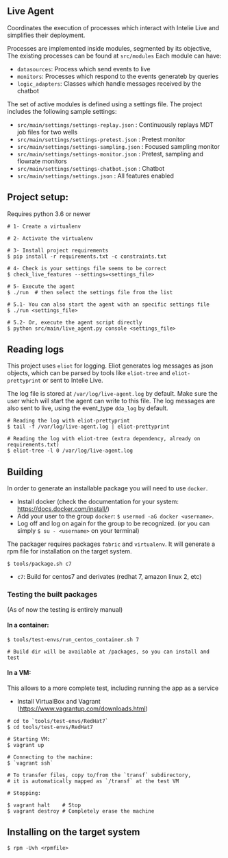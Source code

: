 Live Agent
----------

Coordinates the execution of processes which interact with Intelie Live and simplifies their deployment.

Processes are implemented inside modules, segmented by its objective, The existing processes can be found at `src/modules`
Each module can have:
- `datasources`: Process which send events to live
- `monitors`: Processes which respond to the events generateb by queries
- `logic_adapters`: Classes which handle messages received by the chatbot

The set of active modules is defined using a settings file.
The project includes the following sample settings:

- `src/main/settings/settings-replay.json` : Continuously replays MDT job files for two wells
- `src/main/settings/settings-pretest.json` : Pretest monitor
- `src/main/settings/settings-sampling.json` : Focused sampling monitor
- `src/main/settings/settings-monitor.json` : Pretest, sampling and flowrate monitors
- `src/main/settings/settings-chatbot.json` : Chatbot
- `src/main/settings/settings.json` : All features enabled


## Project setup:

Requires python 3.6 or newer

```shell
# 1- Create a virtualenv

# 2- Activate the virtualenv

# 3- Install project requirements
$ pip install -r requirements.txt -c constraints.txt

# 4- Check is your settings file seems to be correct
$ check_live_features --settings=<settings_file>

# 5- Execute the agent
$ ./run  # then select the settings file from the list

# 5.1- You can also start the agent with an specific settings file
$ ./run <settings_file>

# 5.2- Or, execute the agent script directly
$ python src/main/live_agent.py console <settings_file>

```

## Reading logs

This project uses `eliot` for logging. Eliot generates log messages as json objects,
which can be parsed by tools like `eliot-tree` and `eliot-prettyprint` or sent to Intelie Live.

The log file is stored at `/var/log/live-agent.log` by default. Make sure the user which will start the agent can write to this file.
The log messages are also sent to live, using the event_type `dda_log` by default.

```shell
# Reading the log with eliot-prettyprint
$ tail -f /var/log/live-agent.log | eliot-prettyprint

# Reading the log with eliot-tree (extra dependency, already on requirements.txt)
$ eliot-tree -l 0 /var/log/live-agent.log
```


## Building

In order to generate an installable package you will need to use `docker`.

- Install docker (check the documentation for your system: <https://docs.docker.com/install/>)
- Add your user to the group `docker`: `$ usermod -aG docker <username>`.
- Log off and log on again for the group to be recognized. (or you can simply `$ su - <username>` on your terminal)

The packager requires packages `fabric` and `virtualenv`. It will generate a rpm file for installation on the target system.

```shell
$ tools/package.sh c7
```

- `c7`: Build for centos7 and derivates (redhat 7, amazon linux 2, etc)


### Testing the built packages

(As of now the testing is entirely manual)


#### In a container:

```shell
$ tools/test-envs/run_centos_container.sh 7

# Build dir will be available at /packages, so you can install and test
```

#### In a VM:

This allows to a more complete test, including running the app as a service

- Install VirtualBox and Vagrant (https://www.vagrantup.com/downloads.html)

```shell
# cd to `tools/test-envs/RedHat7`
$ cd tools/test-envs/RedHat7

# Starting VM:
$ vagrant up

# Connecting to the machine:
$ `vagrant ssh`

# To transfer files, copy to/from the `transf` subdirectory,
# it is automatically mapped as `/transf` at the test VM

# Stopping:

$ vagrant halt    # Stop
$ vagrant destroy # Completely erase the machine
```


## Installing on the target system

```shell
$ rpm -Uvh <rpmfile>
```
